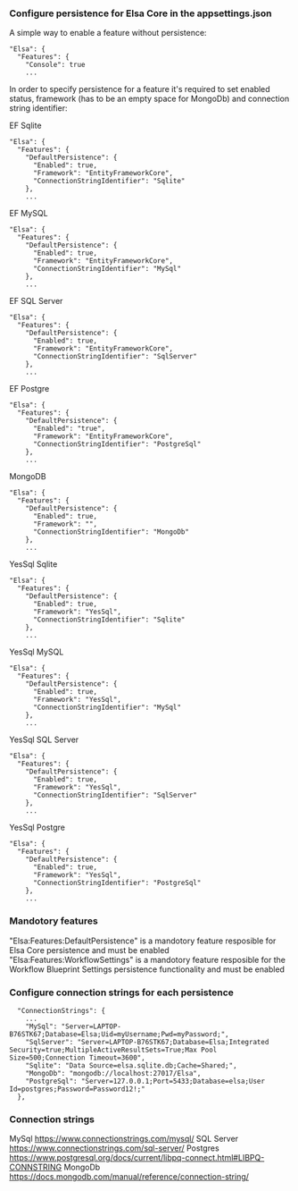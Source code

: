 ### Configure persistence for Elsa Core in the appsettings.json

A simple way to enable a feature without persistence:

```
"Elsa": {
  "Features": {
    "Console": true
    ...
```

In order to specify persistence for a feature it's required to set enabled status, framework (has to be an empty space for MongoDb) and connection string identifier:

EF Sqlite
```
"Elsa": {
  "Features": {
    "DefaultPersistence": {
      "Enabled": true,
      "Framework": "EntityFrameworkCore",
      "ConnectionStringIdentifier": "Sqlite"
    },
    ...
```

EF MySQL
```
"Elsa": {
  "Features": {
    "DefaultPersistence": {
      "Enabled": true,
      "Framework": "EntityFrameworkCore",
      "ConnectionStringIdentifier": "MySql"
    },
    ...
```

EF SQL Server
```
"Elsa": {
  "Features": {
    "DefaultPersistence": {
      "Enabled": true,
      "Framework": "EntityFrameworkCore",
      "ConnectionStringIdentifier": "SqlServer"
    },
    ...  
```

EF Postgre
```
"Elsa": {
  "Features": {
    "DefaultPersistence": {
      "Enabled": "true",
      "Framework": "EntityFrameworkCore",
      "ConnectionStringIdentifier": "PostgreSql"
    },
    ...
```

MongoDB
```
"Elsa": {
  "Features": {
    "DefaultPersistence": {
      "Enabled": true,
      "Framework": "",
      "ConnectionStringIdentifier": "MongoDb"
    },
    ...
```

YesSql Sqlite
```
"Elsa": {
  "Features": {
    "DefaultPersistence": {
      "Enabled": true,
      "Framework": "YesSql",
      "ConnectionStringIdentifier": "Sqlite"
    },
    ...
```

YesSql MySQL
```
"Elsa": {
  "Features": {
    "DefaultPersistence": {
      "Enabled": true,
      "Framework": "YesSql",
      "ConnectionStringIdentifier": "MySql"
    },
    ...
```

YesSql SQL Server
```
"Elsa": {
  "Features": {
    "DefaultPersistence": {
      "Enabled": true,
      "Framework": "YesSql",
      "ConnectionStringIdentifier": "SqlServer"
    },
    ...
```

YesSql Postgre
```
"Elsa": {
  "Features": {
    "DefaultPersistence": {
      "Enabled": true,
      "Framework": "YesSql",
      "ConnectionStringIdentifier": "PostgreSql"
    },
    ...
```

### Mandotory features

"Elsa:Features:DefaultPersistence" is a mandotory feature resposible for Elsa Core persistence and must be enabled
"Elsa:Features:WorkflowSettings" is a mandotory feature resposible for the Workflow Blueprint Settings persistence functionality and must be enabled

### Configure connection strings for each persistence

```
  "ConnectionStrings": {
    ...
    "MySql": "Server=LAPTOP-B76STK67;Database=Elsa;Uid=myUsername;Pwd=myPassword;",
    "SqlServer": "Server=LAPTOP-B76STK67;Database=Elsa;Integrated Security=true;MultipleActiveResultSets=True;Max Pool Size=500;Connection Timeout=3600",
    "Sqlite": "Data Source=elsa.sqlite.db;Cache=Shared;",
    "MongoDb": "mongodb://localhost:27017/Elsa",
    "PostgreSql": "Server=127.0.0.1;Port=5433;Database=elsa;User Id=postgres;Password=Password12!;"
  },
```

### Connection strings
MySql
https://www.connectionstrings.com/mysql/
SQL Server
https://www.connectionstrings.com/sql-server/
Postgres
https://www.postgresql.org/docs/current/libpq-connect.html#LIBPQ-CONNSTRING
MongoDb
https://docs.mongodb.com/manual/reference/connection-string/